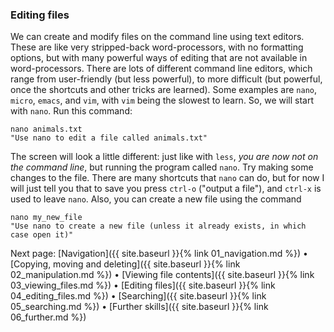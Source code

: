 ### Editing files

We can create and modify files on the command line using text editors. These are like very stripped-back word-processors, with no formatting options, but with many powerful ways of editing that are not available in word-processors. There are lots of different command line editors, which range from user-friendly (but less powerful), to more difficult (but powerful, once the shortcuts and other tricks are learned). Some examples are `nano`, `micro`, `emacs`, and `vim`, with `vim` being the slowest to learn. So, we will start with `nano`. Run this command:

```
nano animals.txt
"Use nano to edit a file called animals.txt"
```

The screen will look a little different: just like with `less`, *you are now not on the command line*, but running the program called `nano`. Try making some changes to the file. There are many shortcuts that `nano` can do, but for now I will just tell you that to save you press `ctrl-o` ("output a file"), and `ctrl-x` is used to leave `nano`. Also, you can create a new file using the command

```
nano my_new_file
"Use nano to create a new file (unless it already exists, in which case open it)"
```



Next page: [Navigation]({{ site.baseurl }}{% link 01_navigation.md %}) • [Copying, moving and deleting]({{ site.baseurl }}{% link 02_manipulation.md %}) • [Viewing file contents]({{ site.baseurl }}{% link 03_viewing_files.md %}) • [Editing files]({{ site.baseurl }}{% link 04_editing_files.md %}) • [Searching]({{ site.baseurl }}{% link 05_searching.md %}) • [Further skills]({{ site.baseurl }}{% link 06_further.md %})
